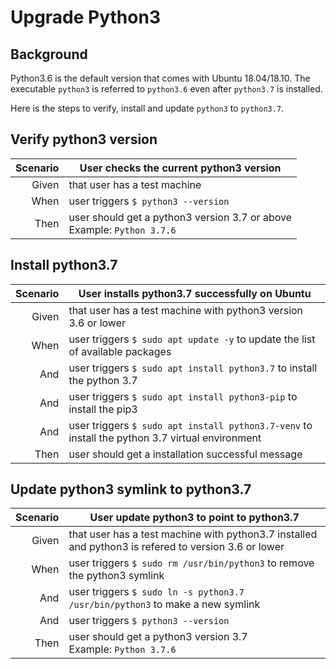 # Upgrade Python3

## Background
Python3.6 is the default version that comes with Ubuntu 18.04/18.10. The executable `python3` is referred to `python3.6` even after `python3.7` is installed.

Here is the steps to verify, install and update `python3` to `python3.7`.

## Verify python3 version
| Scenario | User checks the current python3 version |
|--:|--|
| Given | that user has a test machine |
| When | user triggers `$ python3 --version` |
| Then | user should get a python3 version 3.7 or above<br /> Example: `Python 3.7.6` |

## Install python3.7
| Scenario | User installs python3.7 successfully on Ubuntu |
|--:|--|
| Given | that user has a test machine with python3 version 3.6 or lower |
| When | user triggers `$ sudo apt update -y` to update the list of available packages |
| And | user triggers `$ sudo apt install python3.7` to install the python 3.7
| And | user triggers `$ sudo apt install python3-pip` to install the pip3
| And | user triggers `$ sudo apt install python3.7-venv` to install the python 3.7 virtual environment
| Then | user should get a installation successful message

## Update python3 symlink to python3.7
| Scenario | User update python3 to point to python3.7 |
|--:|--|
| Given | that user has a test machine with python3.7 installed and python3 is refered to version 3.6 or lower |
| When | user triggers `$ sudo rm /usr/bin/python3` to remove the python3 symlink
| And | user triggers `$ sudo ln -s python3.7 /usr/bin/python3` to make a new symlink
| And | user triggers `$ python3 --version`
| Then | user should get a python3 version 3.7<br /> Example: `Python 3.7.6` |